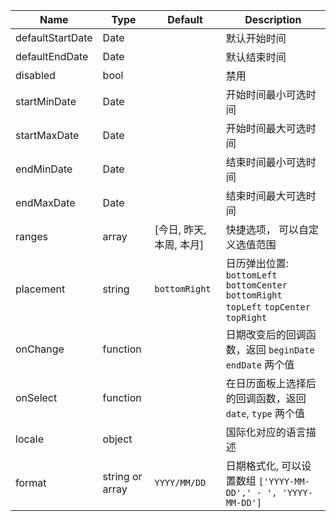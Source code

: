 Name | Type | Default | Description
---- | ---- | ------- | -----------
defaultStartDate | Date | | 默认开始时间
defaultEndDate | Date | | 默认结束时间
disabled | bool |  | 禁用
startMinDate | Date | | 开始时间最小可选时间
startMaxDate | Date | | 开始时间最大可选时间
endMinDate | Date | | 结束时间最小可选时间
endMaxDate | Date | | 结束时间最大可选时间
ranges | array | [今日, 昨天, 本周, 本月] | 快捷选项， 可以自定义选值范围
placement | string|  `bottomRight` | 日历弹出位置: `bottomLeft` `bottomCenter` `bottomRight` `topLeft` `topCenter` `topRight`
onChange| function | | 日期改变后的回调函数，返回 `beginDate` `endDate` 两个值
onSelect | function | | 在日历面板上选择后的回调函数，返回 `date`, `type` 两个值
locale | object |  | 国际化对应的语言描述
format | string or array | `YYYY/MM/DD` | 日期格式化, 可以设置数组  `['YYYY-MM-DD',' - ', 'YYYY-MM-DD']`
